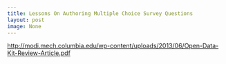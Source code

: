 ```yaml
---
title: Lessons On Authoring Multiple Choice Survey Questions
layout: post
image: None
---
```



 
http://modi.mech.columbia.edu/wp-content/uploads/2013/06/Open-Data-Kit-Review-Article.pdf
